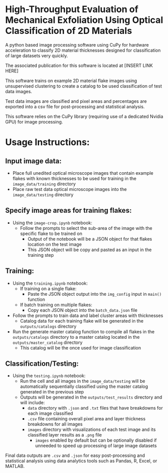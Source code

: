 
# High-Throughput Evaluation of Mechanical Exfoliation Using Optical Classification of 2D Materials
A python based image processing software using CuPy for hardware acceleration to classify 2D material thicknesses designed for classification of large datasets very quickly.

The associated publication for this software is located at [INSERT LINK HERE]

This software trains on example 2D material flake images using unsupervised clustering to create a catalog to be used classification of test data images.

Test data images are classified and pixel areas and percentages are exported into a csv file for post-processing and statistical analysis.

This software relies on the CuPy library (requiring use of a dedicated Nvidia GPU) for image processing.



# Usage Instructions:

## Input image data:
- Place full unedited optical microscope images that contain example flakes with known thicknesses to be used for training in the `image_data/training` directory
- Place raw test data optical microscope images into the `image_data/testing` directory

## Specify image areas for training flakes:
- Using the `image-crop.ipynb` notebook:
  - Follow the prompts to select the sub-area of the image with the specific flake to be trained on
    - Output of the notebook will be a JSON object for that flakes location on the test image
    - This JSON object will be copy and pasted as an input in the training step 
  
## Training:
  - Using the `training.ipynb` notebook:
    - If training on a single flake:
      - Paste the JSON object output into the `img_config` input in `main()` function
    - If batch training on multiple flakes:
      - Copy each JSON object into the `batch_data.json` file
  - Follow the prompts to train data and label cluster areas with thicknesses
    - Catalog data for each training flake will be generated in the `outputs/catalogs` directory
  - Run the generate master catalog function to compile all flakes in the `outputs/catalogs` directory to a master catalog located in the `outputs/master_catalog` directory
    - This catalog will be the once used for image classification


## Classification/Testing:
- Using the `testing.ipynb` notebook:
  - Run the cell and all images in the `image_data/testing` will be automatically sequentially classified using the master catalog generated in the previous step
  - Outputs will be generated in the `outputs/test_results` directory and will include:
    - `data` directory with `.json` and `.txt` files that have breakdowns for each image classified
    - `.csv` file containing overall pixel area and layer thickness breakdowns for all images 
    - `images` directory with visualizations of each test image and its classified layer results as a `.png` file
      - `images` enabled by default but can be optionally disabled if unneeded to speed up processing of large image datasets

Final data outputs are `.csv` and `.json` for easy post-processing and statistical analysis using data analytics tools such as Pandas, R, Excel, or MATLAB.




    